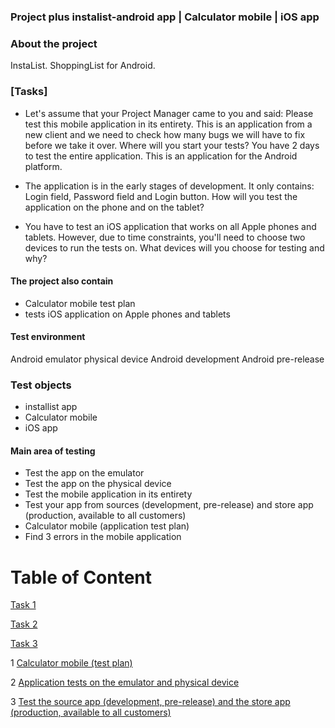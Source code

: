 ### Project plus instalist-android app  | Calculator mobile | iOS app

### About the project

InstaList. ShoppingList for Android.


### [Tasks]
* Let's assume that your Project Manager came to you and said: Please test this mobile application in its entirety. This is an application from a new client and we need to check how many bugs we will have to fix before we take it over. Where will you start your tests? You have 2 days to test the entire application. This is an application for the Android platform.

* The application is in the early stages of development. It only contains: Login field, Password field and Login button. How will you test the application on the phone and on the tablet?

* You have to test an iOS application that works on all Apple phones and tablets. However, due to time constraints, you'll need to choose two devices to run the tests on. What devices will you choose for testing and why?

#### The project also contain
* Calculator mobile test plan
*  tests iOS application on Apple phones and tablets
#### Test environment
Android emulator
physical device
Android development
Android pre-release
### Test objects
* installist app 
* Calculator mobile
* iOS app
#### Main area of testing
* Test the app on the emulator
* Test the app on the physical device
* Test the mobile application in its entirety
* Test your app from sources (development, pre-release) and store app (production, available to all customers)
* Calculator mobile (application test plan)
* Find 3 errors in the mobile application




# Table of Content

[Task 1](https://github.com/kubade220/Project-Plus/blob/main/Short%20Deadline.md)

[Task 2](https://github.com/kubade220/Project-Plus/blob/main/poor%20resource.md)

[Task 3](https://github.com/kubade220/Project-Plus/blob/main/Task3.md)

1 [Calculator mobile (test plan)](https://github.com/kubade220/Project-Plus/blob/main/TestPlan.md)

2 [Application tests on the emulator and physical device](https://github.com/kubade220/Project-Plus/blob/main/emulator%20and%20physical%20device.md)

3 [Test the source app (development, pre-release) and the store app (production, available to all customers)](https://github.com/kubade220/Project-Plus/blob/main/Test%20the%20pre-release%20and%20the%20production%2C%20available%20to%20all%20customers.md)

